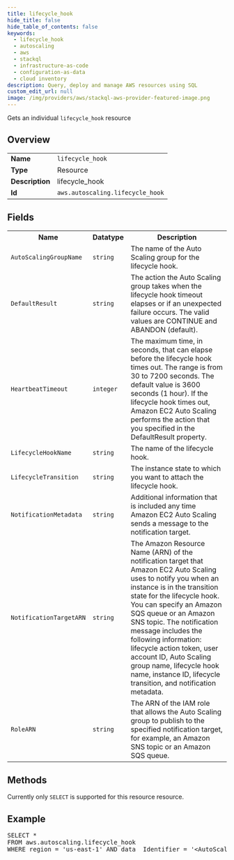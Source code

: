 ```yaml
---
title: lifecycle_hook
hide_title: false
hide_table_of_contents: false
keywords:
  - lifecycle_hook
  - autoscaling
  - aws
  - stackql
  - infrastructure-as-code
  - configuration-as-data
  - cloud inventory
description: Query, deploy and manage AWS resources using SQL
custom_edit_url: null
image: /img/providers/aws/stackql-aws-provider-featured-image.png
---
```

Gets an individual <code>lifecycle_hook</code> resource

## Overview
<table><tbody>
<tr><td><b>Name</b></td><td><code>lifecycle_hook</code></td></tr>
<tr><td><b>Type</b></td><td>Resource</td></tr>
<tr><td><b>Description</b></td><td>lifecycle_hook</td></tr>
<tr><td><b>Id</b></td><td><code>aws.autoscaling.lifecycle_hook</code></td></tr>
</tbody></table>

## Fields
<table><tbody>
<tr><th>Name</th><th>Datatype</th><th>Description</th></tr>
<tr><td><code>AutoScalingGroupName</code></td><td><code>string</code></td><td>The name of the Auto Scaling group for the lifecycle hook.</td></tr>
<tr><td><code>DefaultResult</code></td><td><code>string</code></td><td>The action the Auto Scaling group takes when the lifecycle hook timeout elapses or if an unexpected failure occurs. The valid values are CONTINUE and ABANDON (default).</td></tr>
<tr><td><code>HeartbeatTimeout</code></td><td><code>integer</code></td><td>The maximum time, in seconds, that can elapse before the lifecycle hook times out. The range is from 30 to 7200 seconds. The default value is 3600 seconds (1 hour). If the lifecycle hook times out, Amazon EC2 Auto Scaling performs the action that you specified in the DefaultResult property.</td></tr>
<tr><td><code>LifecycleHookName</code></td><td><code>string</code></td><td>The name of the lifecycle hook.</td></tr>
<tr><td><code>LifecycleTransition</code></td><td><code>string</code></td><td>The instance state to which you want to attach the lifecycle hook.</td></tr>
<tr><td><code>NotificationMetadata</code></td><td><code>string</code></td><td>Additional information that is included any time Amazon EC2 Auto Scaling sends a message to the notification target.</td></tr>
<tr><td><code>NotificationTargetARN</code></td><td><code>string</code></td><td>The Amazon Resource Name (ARN) of the notification target that Amazon EC2 Auto Scaling uses to notify you when an instance is in the transition state for the lifecycle hook. You can specify an Amazon SQS queue or an Amazon SNS topic. The notification message includes the following information: lifecycle action token, user account ID, Auto Scaling group name, lifecycle hook name, instance ID, lifecycle transition, and notification metadata.</td></tr>
<tr><td><code>RoleARN</code></td><td><code>string</code></td><td>The ARN of the IAM role that allows the Auto Scaling group to publish to the specified notification target, for example, an Amazon SNS topic or an Amazon SQS queue.</td></tr>

</tbody></table>

## Methods
Currently only <code>SELECT</code> is supported for this resource resource.

## Example
<pre>
SELECT * 
FROM aws.autoscaling.lifecycle_hook
WHERE region = 'us-east-1' AND data__Identifier = '&lt;AutoScalingGroupName&gt;' AND data__Identifier = '&lt;LifecycleHookName&gt;'
</pre>
